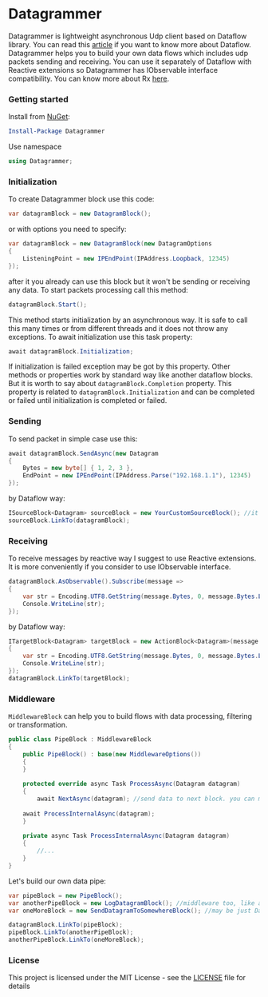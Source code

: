  # Datagrammer

Datagrammer is lightweight asynchronous Udp client based on Dataflow library. You can read this [article](https://docs.microsoft.com/en-us/dotnet/standard/parallel-programming/dataflow-task-parallel-library) if you want to know more about Dataflow.
Datagrammer helps you to build your own data flows which includes udp packets sending and receiving.
You can use it separately of Dataflow with Reactive extensions so Datagrammer has IObservable interface compatibility.
You can know more about Rx [here](http://reactivex.io/).

### Getting started

Install from [NuGet](https://www.nuget.org/packages/Datagrammer/):

```powershell
Install-Package Datagrammer
```

Use namespace

```csharp
using Datagrammer;
```

### Initialization

To create Datagrammer block use this code:

```csharp
var datagramBlock = new DatagramBlock();
```

or with options you need to specify:

```csharp
var datagramBlock = new DatagramBlock(new DatagramOptions
{
    ListeningPoint = new IPEndPoint(IPAddress.Loopback, 12345)
});
```
			
after it you already can use this block but it won't be sending or receiving any data. To start packets processing call this method:

```csharp
datagramBlock.Start();
```

This method starts initialization by an asynchronous way. It is safe to call this many times or from different threads and it does not throw any exceptions. To await initialization use this task property:

```csharp
await datagramBlock.Initialization;
```

If initialization is failed exception may be got by this property. Other methods or properties work by standard way like another dataflow blocks. But it is worth to say about `datagramBlock.Completion` property. This property is related to `datagramBlock.Initialization` and can be completed or failed until initialization is completed or failed.

### Sending

To send packet in simple case use this:

```csharp
await datagramBlock.SendAsync(new Datagram 
{ 
    Bytes = new byte[] { 1, 2, 3 }, 
    EndPoint = new IPEndPoint(IPAddress.Parse("192.168.1.1"), 12345) 
});
```

by Dataflow way:

```csharp
ISourceBlock<Datagram> sourceBlock = new YourCustomSourceBlock(); //it may be buffer or transform or your custom generator block
sourceBlock.LinkTo(datagramBlock);
```

### Receiving

To receive messages by reactive way I suggest to use Reactive extensions. It is more conveniently if you consider to use IObservable interface.

```csharp
datagramBlock.AsObservable().Subscribe(message =>
{
    var str = Encoding.UTF8.GetString(message.Bytes, 0, message.Bytes.Length);
    Console.WriteLine(str);
});
```

by Dataflow way:

```csharp
ITargetBlock<Datagram> targetBlock = new ActionBlock<Datagram>(message =>
{
    var str = Encoding.UTF8.GetString(message.Bytes, 0, message.Bytes.Length);
    Console.WriteLine(str);
});
datagramBlock.LinkTo(targetBlock);
```
### Middleware

`MiddlewareBlock` can help you to build flows with data processing, filtering or transformation. 

```csharp
public class PipeBlock : MiddlewareBlock
{
    public PipeBlock() : base(new MiddlewareOptions())
    {
    }
    
    protected override async Task ProcessAsync(Datagram datagram)
    {
    	await NextAsync(datagram); //send data to next block. you can modify it before. or you can just send current data and process it below. don't call the method if you want to break current request pipeline.
	
	await ProcessInternalAsync(datagram);
    }
    
    private async Task ProcessInternalAsync(Datagram datagram)
    {
    	//...
    }
}
```

Let's build our own data pipe:

```csharp
var pipeBlock = new PipeBlock();
var anotherPipeBlock = new LogDatagramBlock(); //middleware too, like above
var oneMoreBlock = new SendDatagramToSomewhereBlock(); //may be just Datagram target

datagramBlock.LinkTo(pipeBlock);
pipeBlock.LinkTo(anotherPipeBlock);
anotherPipeBlock.LinkTo(oneMoreBlock);
```

### License

This project is licensed under the MIT License - see the [LICENSE](LICENSE) file for details
